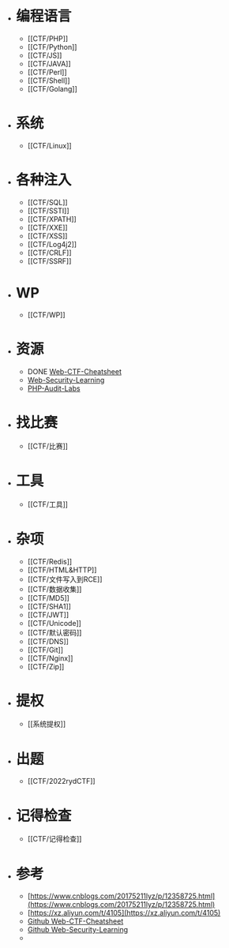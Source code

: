- # 编程语言
	- [[CTF/PHP]]
	- [[CTF/Python]]
	- [[CTF/JS]]
	- [[CTF/JAVA]]
	- [[CTF/Perl]]
	- [[CTF/Shell]]
	- [[CTF/Golang]]
- # 系统
	- [[CTF/Linux]]
- # 各种注入
	- [[CTF/SQL]]
	- [[CTF/SSTI]]
	- [[CTF/XPATH]]
	- [[CTF/XXE]]
	- [[CTF/XSS]]
	- [[CTF/Log4j2]]
	- [[CTF/CRLF]]
	- [[CTF/SSRF]]
- # WP
	- [[CTF/WP]]
- # 资源
	- DONE [Web-CTF-Cheatsheet](https://github.com/w181496/Web-CTF-Cheatsheet)
	- [Web-Security-Learning](https://github.com/CHYbeta/Web-Security-Learning)
	- [PHP-Audit-Labs](https://github.com/hongriSec/PHP-Audit-Labs)
- # 找比赛
	- [[CTF/比赛]]
- # 工具
	- [[CTF/工具]]
- # 杂项
	- [[CTF/Redis]]
	- [[CTF/HTML&HTTP]]
	- [[CTF/文件写入到RCE]]
	- [[CTF/数据收集]]
	- [[CTF/MD5]]
	- [[CTF/SHA1]]
	- [[CTF/JWT]]
	- [[CTF/Unicode]]
	- [[CTF/默认密码]]
	- [[CTF/DNS]]
	- [[CTF/Git]]
	- [[CTF/Nginx]]
	- [[CTF/Zip]]
- # 提权
	- [[系统提权]]
- # 出题
	- [[CTF/2022rydCTF]]
- # 记得检查
	- [[CTF/记得检查]]
- # 参考
	- [https://www.cnblogs.com/20175211lyz/p/12358725.html](https://www.cnblogs.com/20175211lyz/p/12358725.html)
	- [https://xz.aliyun.com/t/4105](https://xz.aliyun.com/t/4105)
	- [Github Web-CTF-Cheatsheet](https://github.com/w181496/Web-CTF-Cheatsheet)
	- [Github Web-Security-Learning](https://github.com/CHYbeta/Web-Security-Learning)
	-
